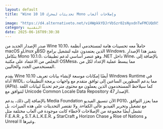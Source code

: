 ```yaml
---
layout: default
title: "Wine 10 10 تحديثات لمحرك Mono وإصلاحات ألعاب
"
image: "https://d4.alternativeto.net/viHWpkkYDJrVbSzr02sNyxdnTwFMCUQdV5FPVq2XS9g/rs:fill:1520:760:0/g:ce:0:0/YWJzOi8vZGlzdC9jb250ZW50LzE3NTAwMTgyNTYyNzgucG5n.png"
category: التقنية
date: 2025-06-16T09:30:38
---
```


صدر الإصدار الجديد من Wine 10.10، حاملاً معه تحسينات هامة لمستخدمي أنظمة macOS وLinux وBSD الذين يعتمدون عليه لتشغيل برامج Windows. يتميز هذا الإصدار بتكامل Mono 10.1.0، وهو عنصر أساسي لدعم تطبيقات .NET داخل Wine، بالإضافة إلى التخلص من الاعتماد على مكتبة OSMesa، مما يبسط عملية الإعداد لكل من المستخدمين الجدد والحاليين.

يقدم Wine 10.10 أيضًا إمكانات موسعة لإنشاء بيانات تعريف Windows Runtime في أداة WIDL، مما يدعم المطورين الساعين إلى توافق متقدم مع واجهات برمجة التطبيقات (APIs). كما سيلاحظ المستخدمون الذين يعملون مع محتوى مترجم تحديثًا لبيانات اللغة لتتوافق مع Unicode Common Locale Data Repository الإصدار 47.

بالإضافة إلى ذلك، يدعم Media Foundation الآن تنسيق الفيديو P010، مما يعزز التوافق مع تشغيل وتحرير الفيديو عالي الكفاءة. ولا تقتصر التحديثات على هذه الميزات، بل تشمل أيضًا مجموعة من الإصلاحات لأخطاء كانت موجودة في ألعاب مختلفة مثل F.E.A.R. و S.T.A.L.K.E.R. و StarCraft و Horizon Chase و Rise of Nations و Unreal II وغيرها.
